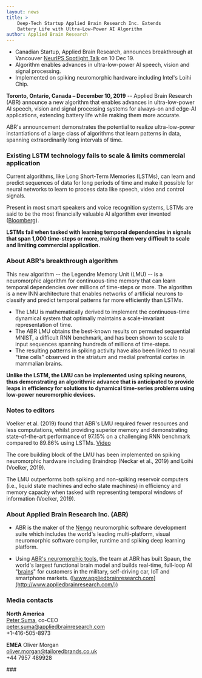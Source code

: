 ```yaml
---
layout: news
title: >
    Deep-Tech Startup Applied Brain Research Inc. Extends
    Battery Life with Ultra-Low-Power AI Algorithm
author: Applied Brain Research
---
```


- Canadian Startup, Applied Brain Research, announces breakthrough at Vancouver
  [NeurIPS Spotlight Talk](https://nips.cc/Conferences/2019/Schedule?showParentSession=15731)
  on 10 Dec 19.
- Algorithm enables advances in ultra-low-power
  AI speech, vision and signal processing.
- Implemented on spiking neuromorphic hardware
  including Intel's Loihi Chip.

**Toronto, Ontario, Canada – December 10, 2019** --
Applied Brain Research (ABR) announce a new algorithm that enables advances
in ultra-low-power AI speech, vision and signal processing systems
for always-on and edge-AI applications, extending battery life
while making them more accurate.

ABR's announcement demonstrates the potential to realize ultra-low-power
instantiations of a large class of algorithms that learn patterns in data,
spanning extraordinarily long intervals of time.

### Existing LSTM technology fails to scale & limits commercial application

Current algorithms, like Long Short-Term Memories (LSTMs),
can learn and predict sequences of data for long periods of time
and make it possible for neural networks to learn to process data
like speech, video and control signals.

Present in most smart speakers and voice recognition systems,
LSTMs are said to be the most financially valuable AI algorithm
ever invented ([Bloomberg](https://www.bloomberg.com/news/features/2018-05-15/google-amazon-and-facebook-owe-j-rgen-schmidhuber-a-fortune)).

**LSTMs fail when tasked with learning temporal dependencies in signals
that span 1,000 time-steps or more, making them very difficult to scale
and limiting commercial application.**

### About ABR's breakthrough algorithm

This new algorithm -- the Legendre Memory Unit (LMU) -- is a
neuromorphic algorithm for continuous-time memory that can learn
temporal dependencies over millions of time-steps or more.
The algorithm is a new INN architecture that enables
networks of artificial neurons to classify and predict temporal patterns
far more efficiently than LSTMs.

- The LMU is mathematically derived to implement the continuous-time
  dynamical system that optimally maintains a scale-invariant representation of time.
- The ABR LMU obtains the best-known results on permuted sequential MNIST,
  a difficult RNN benchmark, and has been shown to scale to input sequences
  spanning hundreds of millions of time-steps.
- The resulting patterns in spiking activity have also been linked
  to neural "time cells" observed in the striatum and medial prefrontal cortex
  in mammalian brains.

**Unlike the LSTM, the LMU can be implemented using spiking neurons,
thus demonstrating an algorithmic advance that is anticipated
to provide leaps in efficiency for solutions to dynamical time-series problems
using low-power neuromorphic devices.**

### Notes to editors

Voelker et al. (2019) found that ABR's LMU required fewer resources and
less computations, whilst providing superior memory and demonstrating
state-of-the-art performance of 97.15% on a challenging RNN benchmark
compared to 89.86% using LSTMs. [Video](https://youtu.be/8t64QaTdBcU)

The core building block of the LMU has been implemented on spiking
neuromorphic hardware including Braindrop (Neckar et al., 2019) and
Loihi (Voelker, 2019).

The LMU outperforms both spiking and non-spiking reservoir computers
(i.e., liquid state machines and echo state machines) in efficiency
and memory capacity when tasked with representing
temporal windows of information (Voelker, 2019).

### About Applied Brain Research Inc. (ABR)

- ABR is the maker of the [Nengo](https://www.nengo.ai/)
  neuromorphic software development suite
  which includes the world's leading multi-platform, visual neuromorphic
  software compiler, runtime and spiking deep learning platform.

- Using [ABR's neuromorphic tools](https://appliedbrainresearch.com/products/),
  the team at ABR has built Spaun,
  the world's largest functional brain model and builds real-time,
  full-loop AI "[brains](https://appliedbrainresearch.com/services/)"
  for customers in the military, self-driving car,
  IoT and smartphone markets.
  ([www.appliedbrainresearch.com](http://www.appliedbrainresearch.com/))

### Media contacts

**North America**<br>
[Peter Suma](https://appliedbrainresearch.com/about-us/suma/), co-CEO<br>
[peter.suma@appliedbrainresearch.com](mailto:peter.suma@appliedbrainresearch.com)<br>
+1-416-505-8973

**EMEA**
Oliver Morgan<br>
[oliver.morgan@tailoredbrands.co.uk](mailto:oliver.morgan@tailoredbrands.co.uk)<br>
+44 7957 489928

\#\#\#
